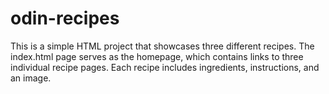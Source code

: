 # odin-recipes
This is a simple HTML project that showcases three different recipes. The index.html page serves as the homepage, which contains links to three individual recipe pages. Each recipe includes ingredients, instructions, and an image.